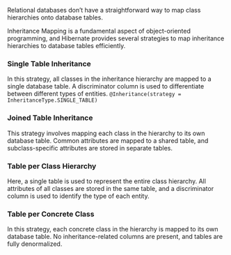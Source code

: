 
Relational databases don’t have a straightforward way to map class hierarchies onto database tables.

Inheritance Mapping is a fundamental aspect of object-oriented programming, and Hibernate provides several strategies to map inheritance hierarchies to database tables efficiently.
### Single Table Inheritance
In this strategy, all classes in the inheritance hierarchy are mapped to a single database table. A discriminator column is used to differentiate between different types of entities.
`@Inheritance(strategy = InheritanceType.SINGLE_TABLE)`
 
### Joined Table Inheritance
This strategy involves mapping each class in the hierarchy to its own database table. Common attributes are mapped to a shared table, and subclass-specific attributes are stored in separate tables.

### Table per Class Hierarchy
Here, a single table is used to represent the entire class hierarchy. All attributes of all classes are stored in the same table, and a discriminator column is used to identify the type of each entity.

### Table per Concrete Class
In this strategy, each concrete class in the hierarchy is mapped to its own database table. No inheritance-related columns are present, and tables are fully denormalized.